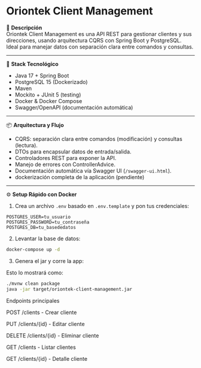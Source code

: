 # Oriontek Client Management

🎯 **Descripción**  
Oriontek Client Management es una API REST para gestionar clientes y sus direcciones, usando arquitectura CQRS con Spring Boot y PostgreSQL. Ideal para manejar datos con separación clara entre comandos y consultas.

---

🚀 **Stack Tecnológico**  
- Java 17 + Spring Boot  
- PostgreSQL 15 (Dockerizado)  
- Maven  
- Mockito + JUnit 5 (testing)  
- Docker & Docker Compose
- Swagger/OpenAPI (documentación automática)

---

📦 **Arquitectura y Flujo**  
- CQRS: separación clara entre comandos (modificación) y consultas (lectura).  
- DTOs para encapsular datos de entrada/salida.  
- Controladores REST para exponer la API.  
- Manejo de errores con ControllerAdvice.
- Documentación automática vía Swagger UI (`/swagger-ui.html`).
- dockerización completa de la aplicación (pendiente)

---

⚙️ **Setup Rápido con Docker**  

1. Crea un archivo `.env` basado en `.env.template` y pon tus credenciales:

```env
POSTGRES_USER=tu_usuario
POSTGRES_PASSWORD=tu_contraseña
POSTGRES_DB=tu_basededatos
```

2. Levantar la base de datos:

```bash
docker-compose up -d
```


3. Genera el jar y corre la app:
   
</code></pre>

Esto lo mostrará como:

```bash
./mvnw clean package
java -jar target/oriontek-client-management.jar
```

Endpoints principales

POST /clients - Crear cliente

PUT /clients/{id} - Editar cliente

DELETE /clients/{id} - Eliminar cliente

GET /clients - Listar clientes

GET /clients/{id} - Detalle cliente
